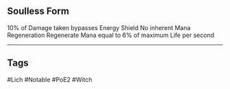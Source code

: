 ## Soulless Form
10% of Damage taken bypasses Energy Shield
No inherent Mana Regeneration
Regenerate Mana equal to 6% of maximum Life per second

---
## Tags
#Lich
#Notable
#PoE2
#Witch
